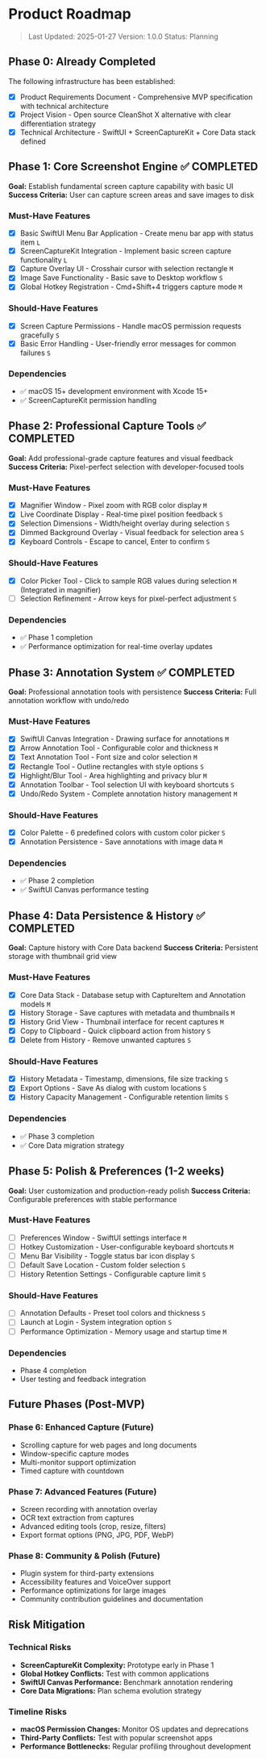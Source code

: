 # Product Roadmap

> Last Updated: 2025-01-27
> Version: 1.0.0
> Status: Planning

## Phase 0: Already Completed

The following infrastructure has been established:

- [x] Product Requirements Document - Comprehensive MVP specification with technical architecture
- [x] Project Vision - Open source CleanShot X alternative with clear differentiation strategy
- [x] Technical Architecture - SwiftUI + ScreenCaptureKit + Core Data stack defined

## Phase 1: Core Screenshot Engine ✅ COMPLETED

**Goal:** Establish fundamental screen capture capability with basic UI
**Success Criteria:** User can capture screen areas and save images to disk

### Must-Have Features

- [x] Basic SwiftUI Menu Bar Application - Create menu bar app with status item `L`
- [x] ScreenCaptureKit Integration - Implement basic screen capture functionality `L` 
- [x] Capture Overlay UI - Crosshair cursor with selection rectangle `M`
- [x] Image Save Functionality - Basic save to Desktop workflow `S`
- [x] Global Hotkey Registration - Cmd+Shift+4 triggers capture mode `M`

### Should-Have Features

- [x] Screen Capture Permissions - Handle macOS permission requests gracefully `S`
- [x] Basic Error Handling - User-friendly error messages for common failures `S`

### Dependencies

- ✅ macOS 15+ development environment with Xcode 15+
- ✅ ScreenCaptureKit permission handling

## Phase 2: Professional Capture Tools ✅ COMPLETED

**Goal:** Add professional-grade capture features and visual feedback
**Success Criteria:** Pixel-perfect selection with developer-focused tools

### Must-Have Features

- [x] Magnifier Window - Pixel zoom with RGB color display `M`
- [x] Live Coordinate Display - Real-time pixel position feedback `S`
- [x] Selection Dimensions - Width/height overlay during selection `S`
- [x] Dimmed Background Overlay - Visual feedback for selection area `S`
- [x] Keyboard Controls - Escape to cancel, Enter to confirm `S`

### Should-Have Features

- [x] Color Picker Tool - Click to sample RGB values during selection `M` (Integrated in magnifier)
- [ ] Selection Refinement - Arrow keys for pixel-perfect adjustment `S`

### Dependencies

- ✅ Phase 1 completion
- ✅ Performance optimization for real-time overlay updates

## Phase 3: Annotation System ✅ COMPLETED

**Goal:** Professional annotation tools with persistence
**Success Criteria:** Full annotation workflow with undo/redo

### Must-Have Features

- [x] SwiftUI Canvas Integration - Drawing surface for annotations `M`
- [x] Arrow Annotation Tool - Configurable color and thickness `M`
- [x] Text Annotation Tool - Font size and color selection `M`
- [x] Rectangle Tool - Outline rectangles with style options `S`
- [x] Highlight/Blur Tool - Area highlighting and privacy blur `M`
- [x] Annotation Toolbar - Tool selection UI with keyboard shortcuts `S`
- [x] Undo/Redo System - Complete annotation history management `M`

### Should-Have Features

- [x] Color Palette - 6 predefined colors with custom color picker `S`
- [x] Annotation Persistence - Save annotations with image data `M`

### Dependencies

- ✅ Phase 2 completion
- ✅ SwiftUI Canvas performance testing

## Phase 4: Data Persistence & History ✅ COMPLETED

**Goal:** Capture history with Core Data backend
**Success Criteria:** Persistent storage with thumbnail grid view

### Must-Have Features

- [x] Core Data Stack - Database setup with CaptureItem and Annotation models `M`
- [x] History Storage - Save captures with metadata and thumbnails `M`
- [x] History Grid View - Thumbnail interface for recent captures `M`
- [x] Copy to Clipboard - Quick clipboard action from history `S`
- [x] Delete from History - Remove unwanted captures `S`

### Should-Have Features

- [x] History Metadata - Timestamp, dimensions, file size tracking `S`
- [x] Export Options - Save As dialog with custom locations `S`
- [x] History Capacity Management - Configurable retention limits `S`

### Dependencies

- ✅ Phase 3 completion
- ✅ Core Data migration strategy

## Phase 5: Polish & Preferences (1-2 weeks)

**Goal:** User customization and production-ready polish
**Success Criteria:** Configurable preferences with stable performance

### Must-Have Features

- [ ] Preferences Window - SwiftUI settings interface `M`
- [ ] Hotkey Customization - User-configurable keyboard shortcuts `M`
- [ ] Menu Bar Visibility - Toggle status bar icon display `S`
- [ ] Default Save Location - Custom folder selection `S`
- [ ] History Retention Settings - Configurable capture limit `S`

### Should-Have Features

- [ ] Annotation Defaults - Preset tool colors and thickness `S`
- [ ] Launch at Login - System integration option `S`
- [ ] Performance Optimization - Memory usage and startup time `M`

### Dependencies

- Phase 4 completion
- User testing and feedback integration

## Future Phases (Post-MVP)

### Phase 6: Enhanced Capture (Future)
- Scrolling capture for web pages and long documents
- Window-specific capture modes
- Multi-monitor support optimization
- Timed capture with countdown

### Phase 7: Advanced Features (Future)
- Screen recording with annotation overlay
- OCR text extraction from captures
- Advanced editing tools (crop, resize, filters)
- Export format options (PNG, JPG, PDF, WebP)

### Phase 8: Community & Polish (Future)
- Plugin system for third-party extensions
- Accessibility features and VoiceOver support
- Performance optimizations for large images
- Community contribution guidelines and documentation

## Risk Mitigation

### Technical Risks
- **ScreenCaptureKit Complexity:** Prototype early in Phase 1
- **Global Hotkey Conflicts:** Test with common applications
- **SwiftUI Canvas Performance:** Benchmark annotation rendering
- **Core Data Migrations:** Plan schema evolution strategy

### Timeline Risks
- **macOS Permission Changes:** Monitor OS updates and deprecations
- **Third-Party Conflicts:** Test with popular screenshot apps
- **Performance Bottlenecks:** Regular profiling throughout development
